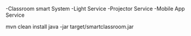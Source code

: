 -Classroom smart System
-Light Service
-Projector Service
-Mobile App Service


mvn clean install
java -jar target/smartclassroom.jar
